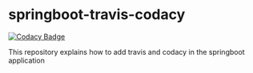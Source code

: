 # springboot-travis-codacy

[![Codacy Badge](https://api.codacy.com/project/badge/Grade/07772a3150f34e828200f170d52ef7cc)](https://app.codacy.com/app/techragesh/springboot-travis-codacy?utm_source=github.com&utm_medium=referral&utm_content=techragesh/springboot-travis-codacy&utm_campaign=Badge_Grade_Dashboard)

This repository explains how to add travis and codacy in the springboot application
